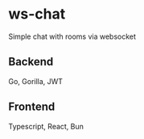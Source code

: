 # ws-chat

Simple chat with rooms via websocket

## Backend

Go, Gorilla, JWT

## Frontend

Typescript, React, Bun
